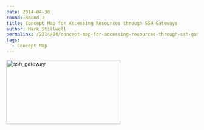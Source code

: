 ```yaml
---
date: 2014-04-30
round: Round 9
title: Concept Map for Accessing Resources through SSH Gateways
author: Mark Stillwell
permalink: /2014/04/concept-map-for-accessing-resources-through-ssh-gateways/
tags:
  - Concept Map
---
```

[<img class="alignnone size-medium wp-image-6843" alt="ssh_gateway" src="/training-course/uploads/2014/04/ssh_gateway-300x169.jpg" width="300" height="169" />][1]

 [1]: /training-course/uploads/2014/04/ssh_gateway.jpg
